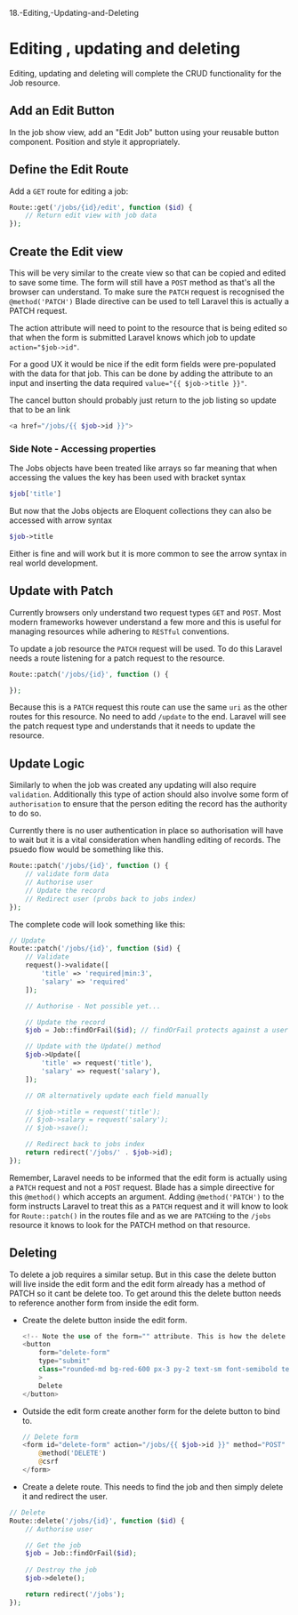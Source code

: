 18.-Editing,-Updating-and-Deleting
# Editing , updating and deleting
Editing, updating and deleting will complete the CRUD functionality for the Job resource.

## Add an Edit Button
In the job show view, add an "Edit Job" button using your reusable button component. Position and style it appropriately.

## Define the Edit Route
Add a `GET` route for editing a job:

```php
Route::get('/jobs/{id}/edit', function ($id) {
    // Return edit view with job data
});
```

## Create the Edit view
This will be very similar to the create view so that can be copied and edited to save some time. The form will still have a `POST` method as that's all the browser can understand. To make sure the `PATCH` request is recognised the `@method('PATCH')` Blade directive can be used to tell Laravel this is actually a PATCH request. 

The action attribute will need to point to the resource that is being edited so that when the form is submitted Laravel knows which job to update `action="$job->id"`.

For a good UX it would be nice if the edit form fields were pre-populated with the data for that job. This can be done by adding the attribute to an input and inserting the data required `value="{{ $job->title }}"`.

The cancel button should probably just return to the job listing so update that to be an link

```php
<a href="/jobs/{{ $job->id }}">
```

### Side Note - Accessing properties
The Jobs objects have been treated like arrays so far meaning that when accessing the values the key has been used with bracket syntax
```php
$job['title']
```
But now that the Jobs objects are Eloquent collections they can also be accessed with arrow syntax
```php
$job->title
```
Either is fine and will work but it is more common to see the arrow syntax in real world development.

## Update with Patch
Currently browsers only understand two request types `GET` and `POST`. Most modern frameworks however understand a few more and this is useful for managing resources while adhering to `RESTful` conventions.

To update a job resource the `PATCH` request will be used. To do this Laravel needs a route listening for a patch request to the resource.

```php
Route::patch('/jobs/{id}', function () {

});
```

Because this is a `PATCH` request this route can use the same `uri` as the other routes for this resource. No need to add `/update` to the end. Laravel will see the patch request type and understands that it needs to update the resource.

## Update Logic
Similarly to when the job was created any updating will also require `validation`. Additionally this type of action should also involve some form of `authorisation` to ensure that the person editing the record has the authority to do so.

Currently there is no user authentication in place so authorisation will have to wait but it is a vital consideration when handling editing of records. The psuedo flow would be something like this.

```php
Route::patch('/jobs/{id}', function () {
    // validate form data
    // Authorise user
    // Update the record
    // Redirect user (probs back to jobs index)
});
```

The complete code will look something like this:
```php
// Update
Route::patch('/jobs/{id}', function ($id) {
    // Validate
    request()->validate([
        'title' => 'required|min:3',
        'salary' => 'required'
    ]);

    // Authorise - Not possible yet...

    // Update the record
    $job = Job::findOrFail($id); // findOrFail protects against a user trying to update a record that doesn't exist

    // Update with the Update() method
    $job->Update([
        'title' => request('title'),
        'salary' => request('salary'),
    ]);

    // OR alternatively update each field manually

    // $job->title = request('title');
    // $job->salary = request('salary');
    // $job->save();

    // Redirect back to jobs index
    return redirect('/jobs/' . $job->id);
});
```

Remember, Laravel needs to be informed that the edit form is actually using a `PATCH` request and not a `POST` request. Blade has a simple direective for this `@method()` which accepts an argument. Adding `@method('PATCH')` to the form instructs Laravel to treat this as a `PATCH` request and it will know to look for `Route::patch()` in the routes file and as we are `PATCH`ing to the `/jobs` resource it knows to look for the PATCH method on that resource.

## Deleting
To delete a job requires a similar setup. But in this case the delete button will live inside the edit form and the edit form already has a method of PATCH so it cant be delete too. To get around this the delete button needs to reference another form from inside the edit form.

* Create the delete button inside the edit form.
    ```php
    <!-- Note the use of the form="" attribute. This is how the delete button binds to the delete form -->
    <button
        form="delete-form"
        type="submit"
        class="rounded-md bg-red-600 px-3 py-2 text-sm font-semibold text-white shadow-xs hover:bg-red-500 focus-visible:outline-2 focus-visible:outline-offset-2 focus-visible:outline-red-600"
        >
        Delete
    </button>
    ```

* Outside the edit form create another form for the delete button to bind to.
    ```php
    // Delete form
    <form id="delete-form" action="/jobs/{{ $job->id }}" method="POST" hidden>
        @method('DELETE')
        @csrf
    </form>
    ```

* Create a delete route. This needs to find the job and then simply delete it and redirect the user.
```php
// Delete
Route::delete('/jobs/{id}', function ($id) {
    // Authorise user

    // Get the job
    $job = Job::findOrFail($id);
    
    // Destroy the job
    $job->delete();

    return redirect('/jobs');
});
```